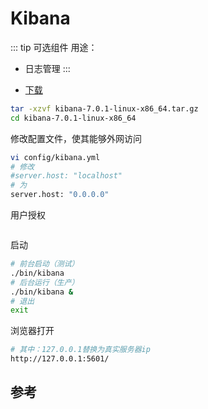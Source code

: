 # Kibana

::: tip
可选组件
用途：

* 日志管理
:::

* [下载](https://www.elastic.co/downloads/kibana)

```bash
tar -xzvf kibana-7.0.1-linux-x86_64.tar.gz
cd kibana-7.0.1-linux-x86_64
```

修改配置文件，使其能够外网访问

```bash
vi config/kibana.yml
# 修改
#server.host: "localhost"
# 为
server.host: "0.0.0.0"
```

用户授权

```bash
```

启动

```bash
# 前台启动（测试）
./bin/kibana
# 后台运行（生产）
./bin/kibana &
# 退出
exit
```

浏览器打开

```bash
# 其中：127.0.0.1替换为真实服务器ip
http://127.0.0.1:5601/
```

## 参考
